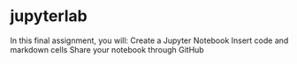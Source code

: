 # jupyterlab
In this final assignment, you will:  Create a Jupyter Notebook  Insert code and markdown cells  Share your notebook through GitHub
